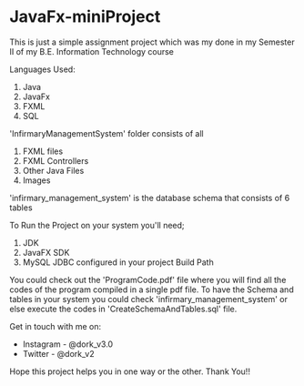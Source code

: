 # JavaFx-miniProject

This is just a simple assignment project which was my done in my Semester II of my B.E. Information Technology course

Languages Used:
  1. Java
  2. JavaFx
  3. FXML
  4. SQL

'InfirmaryManagementSystem' folder consists of all
  1. FXML files
  2. FXML Controllers
  3. Other Java Files
  4. Images

'infirmary_management_system' is the database schema that consists of 6 tables

To Run the Project on your system you'll need;
  1. JDK
  2. JavaFX SDK
  3. MySQL JDBC 
     configured in your project Build Path

You could check out the 'ProgramCode.pdf' file where you will find all the codes of the program compiled in a single pdf file. To have the Schema and tables in your system you could check 'infirmary_management_system' or else execute the codes in 'CreateSchemaAndTables.sql' file.

Get in touch with me on: 
  * Instagram - @dork_v3.0
  * Twitter - @dork_v2

Hope this project helps you in one way or the other.
Thank You!!
